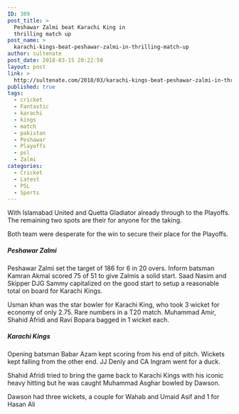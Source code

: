 ```yaml
---
ID: 389
post_title: >
  Peshawar Zalmi beat Karachi King in
  thrilling match up
post_name: >
  karachi-kings-beat-peshawar-zalmi-in-thrilling-match-up
author: sultenate
post_date: 2018-03-15 20:22:50
layout: post
link: >
  http://sultenate.com/2018/03/karachi-kings-beat-peshawar-zalmi-in-thrilling-match-up
published: true
tags:
  - cricket
  - Fantastic
  - karachi
  - kings
  - match
  - pakistan
  - Peshawar
  - Playoffs
  - psl
  - Zalmi
categories:
  - Cricket
  - Latest
  - PSL
  - Sports
---
```

With Islamabad United and Quetta Gladiator already through to the Playoffs. The remaining two spots are their for anyone for the taking.

Both team were desperate for the win to secure their place for the Playoffs.
<h5>Peshawar Zalmi</h5>Peshawar Zalmi set the target of 186 for 6 in 20 overs. Inform batsman Kamran Akmal scored 75 of 51 to give Zalmis a solid start. Saad Nasim and Skipper DJG Sammy capitalized on the good start to setup a reasonable total on board for Karachi Kings.

Usman khan was the star bowler for Karachi King, who took 3 wicket for economy of only 2.75. Rare numbers in a T20 match. Muhammad Amir, Shahid Afridi and Ravi Bopara bagged in 1 wicket each.
<h5>Karachi Kings</h5>Opening batsman Babar Azam kept scoring from his end of pitch. Wickets kept falling from the other end. JJ Denly and CA Ingram went for a duck.

Shahid Afridi tried to bring the game back to Karachi Kings with his iconic heavy hitting but he was caught Muhammad Asghar bowled by Dawson.

Dawson had three wickets, a couple for Wahab and Umaid Asif and 1 for Hasan Ali